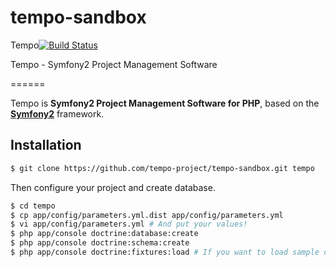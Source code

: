 tempo-sandbox
=============

Tempo[![Build Status](https://secure.travis-ci.org/tempo-project/tempo-sandbox.png?branch=master)](http://travis-ci.org/tempo-project/tempo-sandbox)

Tempo - Symfony2 Project Management Software

======

Tempo is **Symfony2 Project Management Software for PHP**, based on the [**Symfony2**](http://symfony.com) framework.

Installation
------------

``` bash
$ git clone https://github.com/tempo-project/tempo-sandbox.git tempo
```

Then configure your project and create database.

``` bash
$ cd tempo
$ cp app/config/parameters.yml.dist app/config/parameters.yml
$ vi app/config/parameters.yml # And put your values!
$ php app/console doctrine:database:create
$ php app/console doctrine:schema:create
$ php app/console doctrine:fixtures:load # If you want to load sample data.
```